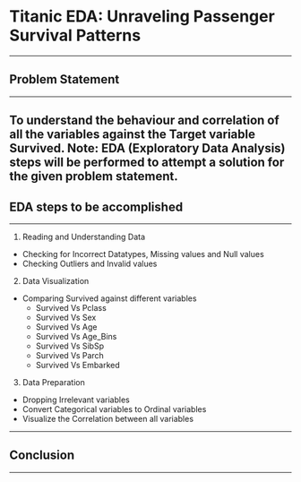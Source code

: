 # Titanic EDA: Unraveling Passenger Survival Patterns
---
## **Problem Statement** 
---
To understand the behaviour and correlation of all the variables against the Target variable **Survived**. 
Note: EDA (Exploratory Data Analysis) steps will be performed to attempt a solution for the given problem statement.  
---
## **EDA steps to be accomplished** 
---
1. Reading and Understanding Data 
  - Checking for Incorrect Datatypes, Missing values and Null values 
  - Checking Outliers and Invalid values 
2. Data Visualization 
  - Comparing Survived against different variables 
    - Survived Vs Pclass 
    - Survived Vs Sex 
    - Survived Vs Age 
     - Survived Vs Age_Bins 
    - Survived Vs SibSp 
    - Survived Vs Parch 
    - Survived Vs Embarked 
3. Data Preparation 
  - Dropping Irrelevant variables 
  - Convert Categorical variables to Ordinal variables 
  - Visualize the Correlation between all variables
---
## **Conclusion**
---
